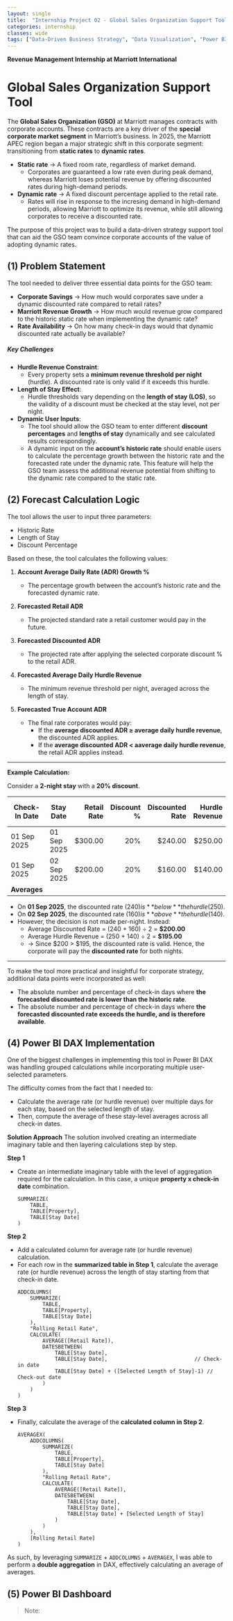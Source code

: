 ```yaml
---
layout: single
title:  "Internship Project 02 - Global Sales Organization Support Tool"
categories: internship
classes: wide
tags: ["Data-Driven Business Strategy", "Data Visualization", "Power BI"] 
---
```

**Revenue Management Internship at Marriott International**

# **Global Sales Organization Support Tool** 

The **Global Sales Organization (GSO)** at Marriott manages contracts with corporate accounts. These contracts are a key driver of the **special corporate market segment** in Marriott’s business. In 2025, the Marriott APEC region began a major strategic shift in this corporate segment: transitioning from **static rates** to **dynamic rates**.  

- **Static rate** → A fixed room rate, regardless of market demand.  
  - Corporates are guaranteed a low rate even during peak demand, whereas Marriott loses potential revenue by offering discounted rates during high-demand periods.
- **Dynamic rate** → A fixed discount percentage applied to the retail rate.
  - Rates will rise in response to the incresing demand in high-demand periods, allowing Marriott to optimize its revenue, while still allowing corporates to receive a discounted rate. 

The purpose of this project was to build a data-driven strategy support tool that can aid the GSO team convince corporate accounts of the value of adopting dynamic rates.  


## **(1) Problem Statement** 

The tool needed to deliver three essential data points for the GSO team:
- **Corporate Savings** → How much would corporates save under a dynamic discounted rate compared to retail rates?
- **Marriott Revenue Growth** -> How much would revenue grow compared to the historic static rate when implementing the dynamic rate? 
- **Rate Availability** → On how many check-in days would that dynamic discounted rate actually be available?  

##### Key Challenges
- **Hurdle Revenue Constraint**:
  - Every property sets a **minimum revenue threshold per night** (hurdle). A discounted rate is only valid if it exceeds this hurdle.  
- **Length of Stay Effect**:
  - Hurdle thresholds vary depending on the **length of stay (LOS)**, so the validity of a discount must be checked at the stay level, not per night.  
- **Dynamic User Inputs**:
  - The tool should allow the GSO team to enter different **discount percentages** and **lengths of stay** dynamically and see calculated results correspondingly.
  - A dynamic input on the **account’s historic rate** should enable users to calculate the percentage growth between the historic rate and the forecasted rate under the dynamic rate. This feature will help the GSO team assess the additional revenue potential from shifting to the dynamic rate compared to the static rate.


## **(2) Forecast Calculation Logic**  

The tool allows the user to input three parameters:  
- Historic Rate
- Length of Stay
- Discount Percentage

Based on these, the tool calculates the following values:  
1. **Account Average Daily Rate (ADR) Growth %**
   - The percentage growth between the account’s historic rate and the forecasted dynamic rate.
     
2. **Forecasted Retail ADR**
   - The projected standard rate a retail customer would pay in the future.
     
3. **Forecasted Discounted ADR**
   - The projected rate after applying the selected corporate discount % to the retail ADR.
     
5. **Forecasted Average Daily Hurdle Revenue**
   - The minimum revenue threshold per night, averaged across the length of stay.
     
6. **Forecasted True Account ADR**
   - The final rate corporates would pay:  
     - If the **average discounted ADR ≥ average daily hurdle revenue**, the discounted ADR applies.  
     - If the **average discounted ADR < aaverage daily hurdle revenue**, the retail ADR applies instead.

--- 
**Example Calculation:** 

Consider a **2-night stay** with a **20% discount**. 

| Check-In Date | Stay Date   | Retail Rate | Discount % | Discounted Rate | Hurdle Revenue | Avg. Discounted Rate | Avg. Hurdle Revenue |
|--------------|-------------|-----------:|-----------:|----------------:|---------------:|--------------------:|--------------------:|
| 01 Sep 2025  | 01 Sep 2025 | $300.00    | 20%        | $240.00         | $250.00        |                    |                    |
| 01 Sep 2025  | 02 Sep 2025 | $200.00    | 20%        | $160.00         | $140.00        |                    |                    |
| **Averages** |             |            |            |                 |                | **$200.00**        | **$195.00**        |

- On **01 Sep 2025**, the discounted rate ($240) is **below** the hurdle ($250).  
- On **02 Sep 2025**, the discounted rate ($160) is **above** the hurdle ($140).  
- However, the decision is not made per-night. Instead:  
  - Average Discounted Rate = (240 + 160) ÷ 2 = **$200.00**  
  - Average Hurdle Revenue = (250 + 140) ÷ 2 = **$195.00**
  - → Since $200 > $195, the discounted rate is valid. Hence, the corporate will pay the **discounted rate** for both nights.
---

To make the tool more practical and insightful for corporate strategy, additional data points were incorporated as well:
- The absolute number and percentage of check-in days where **the forecasted discounted rate is lower than the historic rate**.
- The absolute number and percentage of check-in days where **the forecasted discounted rate exceeds the hurdle, and is therefore available**.


## **(4) Power BI DAX Implementation**  

One of the biggest challenges in implementing this tool in Power BI DAX was handling grouped calculations while incorporating multiple user-selected parameters. 

The difficulty comes from the fact that I needed to:
- Calculate the average rate (or hurdle revenue) over multiple days for each stay, based on the selected length of stay.
- Then, compute the average of these stay-level averages across all check-in dates.

**Solution Approach**
The solution involved creating an intermediate imaginary table and then layering calculations step by step.

**Step 1** 
- Create an intermediate imaginary table with the level of aggregation required for the calculation. In this case, a unique **property x check-in date** combination. 
  ```
  SUMMARIZE(
      TABLE,
      TABLE[Property],
      TABLE[Stay Date]
  )
  ```

**Step 2** 
- Add a calculated column for average rate (or hurdle revenue) calculation.
- For each row in the **summarized table in Step 1**, calculate the average rate (or hurdle revenue) across the length of stay starting from that check-in date.
  ```
  ADDCOLUMNS(
      SUMMARIZE(
          TABLE,
          TABLE[Property],
          TABLE[Stay Date]
      ),
      "Rolling Retail Rate",
      CALCULATE(
          AVERAGE([Retail Rate]),
          DATESBETWEEN(
              TABLE[Stay Date],
              TABLE[Stay Date],                            // Check-in date
              TABLE[Stay Date] + ([Selected Length of Stay]-1) // Check-out date
          )
      )
  )
  ```

**Step 3**
- Finally, calculate the average of the **calculated column in Step 2**.
  ```
  AVERAGEX(
      ADDCOLUMNS(
          SUMMARIZE(
              TABLE,
              TABLE[Property],
              TABLE[Stay Date]
          ),
          "Rolling Retail Rate",
          CALCULATE(
              AVERAGE([Retail Rate]),
              DATESBETWEEN(
                  TABLE[Stay Date],
                  TABLE[Stay Date], 
                  TABLE[Stay Date] + [Selected Length of Stay]
              )
          )
      ),
      [Rolling Retail Rate]
  )
  ```

As such, by leveraging `SUMMARIZE` + `ADDCOLUMNS` + `AVERAGEX`, I was able to perform a **double aggregation** in DAX, effectively calculating an average of averages.


## **(5) Power BI Dashboard**  


> Note: 
